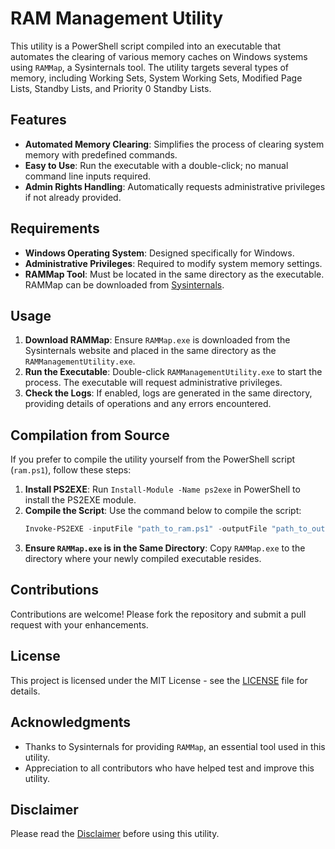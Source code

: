 # RAM Management Utility

This utility is a PowerShell script compiled into an executable that automates the clearing of various memory caches on Windows systems using `RAMMap`, a Sysinternals tool. The utility targets several types of memory, including Working Sets, System Working Sets, Modified Page Lists, Standby Lists, and Priority 0 Standby Lists.

## Features

- **Automated Memory Clearing**: Simplifies the process of clearing system memory with predefined commands.
- **Easy to Use**: Run the executable with a double-click; no manual command line inputs required.
- **Admin Rights Handling**: Automatically requests administrative privileges if not already provided.

## Requirements

- **Windows Operating System**: Designed specifically for Windows.
- **Administrative Privileges**: Required to modify system memory settings.
- **RAMMap Tool**: Must be located in the same directory as the executable. RAMMap can be downloaded from [Sysinternals](https://docs.microsoft.com/en-us/sysinternals/downloads/rammap).

## Usage

1. **Download RAMMap**: Ensure `RAMMap.exe` is downloaded from the Sysinternals website and placed in the same directory as the `RAMManagementUtility.exe`.
2. **Run the Executable**: Double-click `RAMManagementUtility.exe` to start the process. The executable will request administrative privileges.
3. **Check the Logs**: If enabled, logs are generated in the same directory, providing details of operations and any errors encountered.

## Compilation from Source

If you prefer to compile the utility yourself from the PowerShell script (`ram.ps1`), follow these steps:

1. **Install PS2EXE**: Run `Install-Module -Name ps2exe` in PowerShell to install the PS2EXE module.
2. **Compile the Script**: Use the command below to compile the script:
   ```powershell
   Invoke-PS2EXE -inputFile "path_to_ram.ps1" -outputFile "path_to_output_exe" -requireAdmin
   ```
3. **Ensure `RAMMap.exe` is in the Same Directory**: Copy `RAMMap.exe` to the directory where your newly compiled executable resides.

## Contributions

Contributions are welcome! Please fork the repository and submit a pull request with your enhancements.

## License

This project is licensed under the MIT License - see the [LICENSE](LICENSE.md) file for details.

## Acknowledgments

- Thanks to Sysinternals for providing `RAMMap`, an essential tool used in this utility.
- Appreciation to all contributors who have helped test and improve this utility.

## Disclaimer

Please read the [Disclaimer](DISCLAIMER.md) before using this utility.
